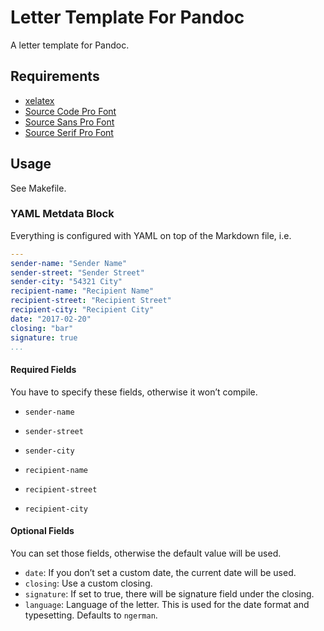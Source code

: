# Letter Template For Pandoc

A letter template for Pandoc.

## Requirements

- [xelatex](http://xetex.sourceforge.net/)
- [Source Code Pro Font](https://github.com/adobe-fonts/source-code-pro)
- [Source Sans Pro Font](https://github.com/adobe-fonts/source-sans-pro)
- [Source Serif Pro Font](https://github.com/adobe-fonts/source-serif-pro)

## Usage

See Makefile.

### YAML Metdata Block

Everything is configured with YAML on top of the Markdown file, i.e.

```yaml
---
sender-name: "Sender Name"
sender-street: "Sender Street"
sender-city: "54321 City"
recipient-name: "Recipient Name"
recipient-street: "Recipient Street"
recipient-city: "Recipient City"
date: "2017-02-20"
closing: "bar"
signature: true
...
```

#### Required Fields

You have to specify these fields, otherwise it won’t compile.

* `sender-name`
* `sender-street`
* `sender-city`

* `recipient-name`
* `recipient-street`
* `recipient-city`

#### Optional Fields

You can set those fields, otherwise the default value will be used.

* `date`: If you don’t set a custom date, the current date will be used.
* `closing`: Use a custom closing.
* `signature`: If set to true, there will be signature field under the closing.
* `language`: Language of the letter. This is used for the date format and
  typesetting. Defaults to `ngerman`.
